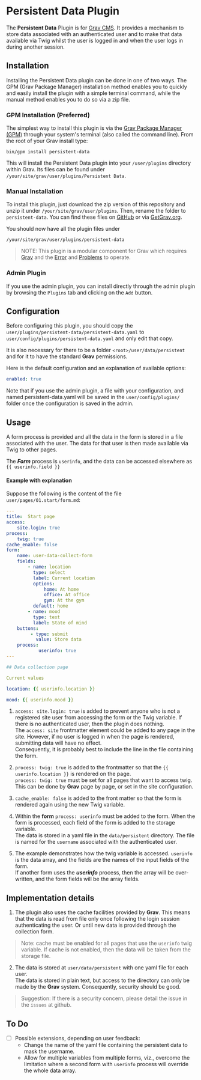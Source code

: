 # Persistent Data Plugin

The **Persistent Data** Plugin is for [Grav CMS](http://github.com/getgrav/grav). It provides a mechanism to store data associated with an authenticated user and to make that data available via Twig whilst the user is logged in and when the user logs in during another session.

## Installation

Installing the Persistent Data plugin can be done in one of two ways. The GPM (Grav Package Manager) installation method enables you to quickly and easily install the plugin with a simple terminal command, while the manual method enables you to do so via a zip file.

### GPM Installation (Preferred)

The simplest way to install this plugin is via the [Grav Package Manager (GPM)](http://learn.getgrav.org/advanced/grav-gpm) through your system's terminal (also called the command line).  From the root of your Grav install type:

    bin/gpm install persistent-data

This will install the Persistent Data plugin into your `/user/plugins` directory within Grav. Its files can be found under `/your/site/grav/user/plugins/Persistent Data`.

### Manual Installation

To install this plugin, just download the zip version of this repository and unzip it under `/your/site/grav/user/plugins`. Then, rename the folder to `persistent-data`. You can find these files on [GitHub](https://github.com/r/grav-plugin-persistent-data) or via [GetGrav.org](http://getgrav.org/downloads/plugins#extras).

You should now have all the plugin files under

    /your/site/grav/user/plugins/persistent-data

> NOTE: This plugin is a modular component for Grav which requires [Grav](http://github.com/getgrav/grav) and the [Error](https://github.com/getgrav/grav-plugin-error) and [Problems](https://github.com/getgrav/grav-plugin-problems) to operate.

### Admin Plugin

If you use the admin plugin, you can install directly through the admin plugin by browsing the `Plugins` tab and clicking on the `Add` button.

## Configuration

Before configuring this plugin, you should copy the `user/plugins/persistent-data/persistent-data.yaml` to `user/config/plugins/persistent-data.yaml` and only edit that copy.

It is also necessary for there to be a folder `<root>/user/data/persistent` and for it to have the standard **Grav** permissions.

Here is the default configuration and an explanation of available options:

```yaml
enabled: true
```

Note that if you use the admin plugin, a file with your configuration, and named persistent-data.yaml will be saved in the `user/config/plugins/` folder once the configuration is saved in the admin.

## Usage

A form process is provided and all the data in the form is stored in a file associated with the user. The data for that user is then made available via Twig to other pages.

The ***Form*** process is `userinfo`, and the data can be accessed elsewhere as `{{ userinfo.field }}`

#### Example with explanation

Suppose the following is the content of the file `user/pages/01.start/form.md`:
``` yaml
---
title:  Start page
access:
    site.login: true
process:
    twig: true
cache_enable: false
form:
    name: user-data-collect-form
    fields:
        - name: location
          type: select
          label: Current location
          options:
              home: At home
              office: At office
              gym: At the gym
          default: home
        - name: mood
          type: text
          label: State of mind
    buttons:
         - type: submit
           value: Store data
    process:
            userinfo: true
---

## Data collection page

Current values

location: {{ userinfo.location }}

mood: {{ userinfo.mood }}

```
1. `access: site.login: true` is added to prevent anyone who is not a registered site user from accessing the form or the Twig variable. If there is no authenticated user, then the plugin does nothing.  
The `access: site` frontmatter element could be added to any page in the site. However, if no user is logged in when the page is rendered, submitting data will have no effect.  
Consequently, it is probably best to include the line in the file containing the form.

2. `process: twig: true` is added to the frontmatter so that the `{{ userinfo.location }}` is rendered on the page.   
`process: twig: true` must be set for all pages that want to access twig. This can be done by **Grav** page by page, or set in the site configuration.

1. `cache_enable: false` is added to the front matter so that the form is rendered again using the new Twig variable.

3. Within the **form** `process: userinfo` must be added to the form. When the form is processed, each field of the form is added to the storage variable.  
The data is stored in a yaml file in the `data/persistent` directory. The file is named for the `username` associated with the authenticated user.

4. The example demonstrates how the twig variable is accessed. `userinfo` is the data array, and the fields are the names of the input fields of the form.   
If another form uses the ***userinfo*** process, then the array will be over-written, and the form fields will be the array fields.

## Implementation details

1. The plugin also uses the cache facilities provided by **Grav**. This means that the data is read from file only once following the login session authenticating the user. Or until new data is provided through the collection form.
> Note: cache must be enabled for all pages that use the `userinfo` twig variable. If cache is not enabled, then the data will be taken from the storage file.

2. The data is stored at `user/data/persistent` with one yaml file for each user.  
The data is stored in plain text, but access to the directory can only be made by the **Grav** system. Consequently, security should be good.
> Suggestion: If there is a security concern, please detail the issue in the `issues` at github.

## To Do

- [ ] Possible extensions, depending on user feedback:
    - Change the name of the yaml file containing the persistent data to mask the username.
    - Allow for multiple variables from multiple forms, viz., overcome the limitation where a second form with `userinfo` process will override the whole data array.
